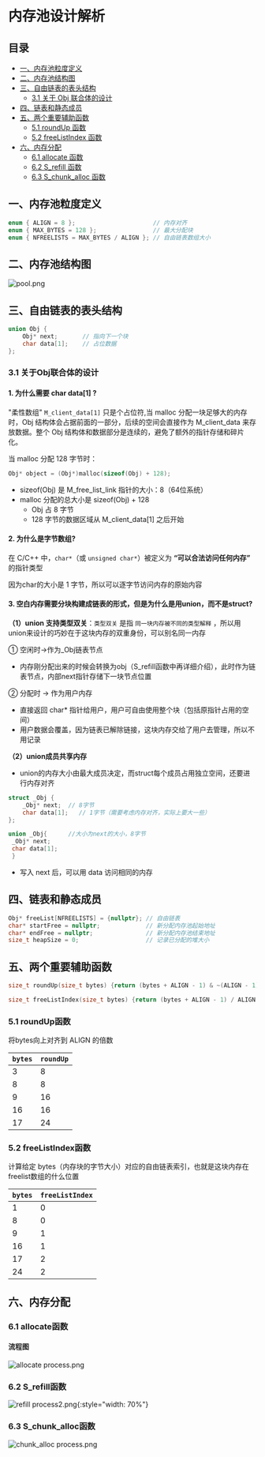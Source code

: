 # 内存池设计解析
## 目录
- [一、内存池粒度定义](#一内存池粒度定义)
- [二、内存池结构图](#二内存池结构图)
- [三、自由链表的表头结构](#三自由链表的表头结构)
  - [3.1 关于 Obj 联合体的设计](#31-关于-obj-联合体的设计)
- [四、链表和静态成员](#四链表和静态成员)
- [五、两个重要辅助函数](#五两个重要辅助函数)
  - [5.1 roundUp 函数](#51-roundup-函数)
  - [5.2 freeListIndex 函数](#52-freelistindex-函数)
- [六、内存分配](#六内存分配)
  - [6.1 allocate 函数](#61-allocate-函数)
  - [6.2 S_refill 函数](#62-s_refill-函数)
  - [6.3 S_chunk_alloc 函数](#63-s_chunk_alloc-函数)
## 一、内存池粒度定义
```cpp
enum { ALIGN = 8 };                      // 内存对齐
enum { MAX_BYTES = 128 };                // 最大分配块
enum { NFREELISTS = MAX_BYTES / ALIGN }; // 自由链表数组大小
```
## 二、内存池结构图
![pool.png](res/pool.png)
## 三、自由链表的表头结构
```cpp
union Obj {
    Obj* next;       // 指向下一个块
    char data[1];    // 占位数据
};
```
### 3.1 关于Obj联合体的设计
#### 1. 为什么需要 char data[1] ?
"柔性数组" `M_client_data[1]` 只是个占位符,当 malloc 分配一块足够大的内存时，Obj 结构体会占据前面的一部分，后续的空间会直接作为 M_client_data 来存放数据。整个 Obj 结构体和数据部分是连续的，避免了额外的指针存储和碎片化。

当 malloc 分配 128 字节时：
```cpp
Obj* object = (Obj*)malloc(sizeof(Obj) + 128);
```
* sizeof(Obj) 是 M_free_list_link 指针的大小：8（64位系统）
* malloc 分配的总大小是 sizeof(Obj) + 128
    * Obj 占 8 字节
    * 128 字节的数据区域从 M_client_data[1] 之后开始

#### 2. 为什么是字节数组?
在 C/C++ 中，`char*`（或 `unsigned char*`）被定义为 **“可以合法访问任何内存”** 的指针类型

因为char的大小是 1 字节，所以可以逐字节访问内存的原始内容

#### 3. 空白内存需要分块构建成链表的形式，但是为什么是用union，而不是struct?
**（1）union 支持类型双关**：`类型双关` 是指 `同一块内存被不同的类型解释` ，所以用union来设计的巧妙在于这块内存的双重身份，可以别名同一内存

 ① 空闲时→作为_Obj链表节点

* 内存刚分配出来的时候会转换为obj（S_refill函数中再详细介绍），此时作为链表节点，内部next指针存储下一块节点位置

② 分配时 → 作为用户内存

* 直接返回 char* 指针给用户，用户可自由使用整个块（包括原指针占用的空间）
* 用户数据会覆盖，因为链表已解除链接，这块内存交给了用户去管理，所以不用记录
  
**（2）union成员共享内存**
* union的内存大小由最大成员决定，而struct每个成员占用独立空间，还要进行内存对齐
```cpp
struct _Obj { 
    _Obj* next;  // 8字节
    char data[1];   // 1字节（需要考虑内存对齐，实际上要大一些）
};

union _Obj{      //大小为next的大小，8字节
 _Obj* next; 
 char data[1]; 
 } 
```
* 写入 next 后，可以用 data 访问相同的内存
## 四、链表和静态成员
```cpp
Obj* freeList[NFREELISTS] = {nullptr}; // 自由链表
char* startFree = nullptr;             // 新分配内存池起始地址
char* endFree = nullptr;               // 新分配内存池结束地址
size_t heapSize = 0;                   // 记录已分配的堆大小
```

## 五、两个重要辅助函数
```cpp
size_t roundUp(size_t bytes) {return (bytes + ALIGN - 1) & ~(ALIGN - 1);}

size_t freeListIndex(size_t bytes) {return (bytes + ALIGN - 1) / ALIGN - 1;}   
```
### 5.1 roundUp函数
将bytes向上对齐到 ALIGN 的倍数

| `bytes` | `roundUp` |
| --- | --- |
| 3 | 8 |
| 8 | 8 |
| 9 | 16 |
| 16 | 16 |
| 17 | 24 |    
### 5.2 freeListIndex函数
计算给定 bytes（内存块的字节大小）对应的自由链表索引，也就是这块内存在freelist数组的什么位置

| `bytes` | `freeListIndex` |
| --- | --- |
| 1  | 0  |
| 8  | 0  |
| 9  | 1  |
| 16 | 1  |
| 17 | 2  |
| 24 | 2  |

## 六、内存分配
### 6.1 allocate函数
#### 流程图
![allocate process.png](res/allocate%20process.png)
### 6.2 S_refill函数
![refill process2.png](res/refill%20process2.png){:style="width: 70%"}
### 6.3 S_chunk_alloc函数
![chunk_alloc process.png](res/chunk_alloc%20process.png)